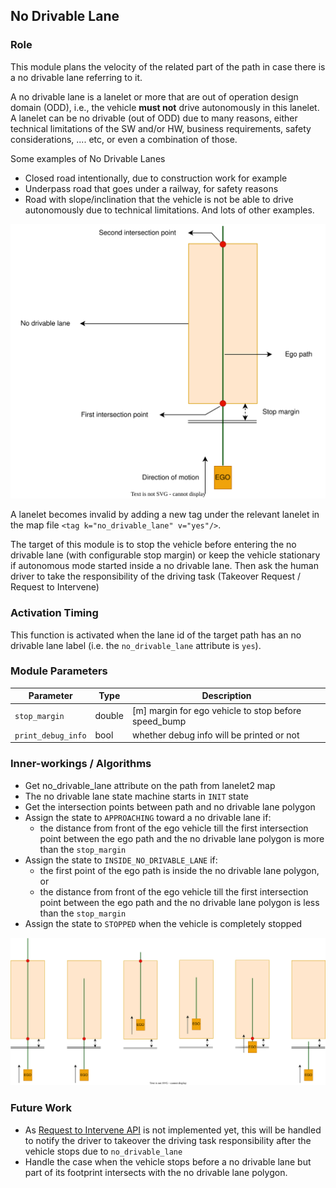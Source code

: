 ## No Drivable Lane

### Role

This module plans the velocity of the related part of the path in case there is a no drivable lane referring to it.

A no drivable lane is a lanelet or more that are out of operation design domain (ODD), i.e., the vehicle **must not** drive autonomously in this lanelet.  
A lanelet can be no drivable (out of ODD) due to many reasons, either technical limitations of the SW and/or HW, business requirements, safety considerations, .... etc, or even a combination of those.

Some examples of No Drivable Lanes

- Closed road intentionally, due to construction work for example
- Underpass road that goes under a railway, for safety reasons
- Road with slope/inclination that the vehicle is not be able to drive autonomously due to technical limitations. And lots of other examples.

![no-drivable-lane-design.svg](./docs/no_drivable_lane_design.svg)

A lanelet becomes invalid by adding a new tag under the relevant lanelet in the map file `<tag k="no_drivable_lane" v="yes"/>`.

The target of this module is to stop the vehicle before entering the no drivable lane (with configurable stop margin) or keep the vehicle stationary if autonomous mode started inside a no drivable lane. Then ask the human driver to take the responsibility of the driving task (Takeover Request / Request to Intervene)

### Activation Timing

This function is activated when the lane id of the target path has an no drivable lane label (i.e. the `no_drivable_lane` attribute is `yes`).

### Module Parameters

| Parameter          | Type   | Description                                          |
| ------------------ | ------ | ---------------------------------------------------- |
| `stop_margin`      | double | [m] margin for ego vehicle to stop before speed_bump |
| `print_debug_info` | bool   | whether debug info will be printed or not            |

### Inner-workings / Algorithms

- Get no_drivable_lane attribute on the path from lanelet2 map
- The no drivable lane state machine starts in `INIT` state
- Get the intersection points between path and no drivable lane polygon
- Assign the state to `APPROACHING` toward a no drivable lane if:
  - the distance from front of the ego vehicle till the first intersection point between the ego path and the no drivable lane polygon is more than the `stop_margin`
- Assign the state to `INSIDE_NO_DRIVABLE_LANE` if:
  - the first point of the ego path is inside the no drivable lane polygon, or
  - the distance from front of the ego vehicle till the first intersection point between the ego path and the no drivable lane polygon is less than the `stop_margin`
- Assign the state to `STOPPED` when the vehicle is completely stopped

![no_drivable_lane_scenarios.svg](./docs/no_drivable_lane_scenarios.svg)

### Future Work

- As [Request to Intervene API](https://github.com/autowarefoundation/autoware/issues/3487) is not implemented yet, this will be handled to notify the driver to takeover the driving task responsibility after the vehicle stops due to `no_drivable_lane`
- Handle the case when the vehicle stops before a no drivable lane but part of its footprint intersects with the no drivable lane polygon.
